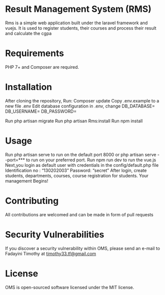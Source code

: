 # Result Management System (RMS)
Rms is a simple web application built under the laravel framework and vuejs. It is used to register students, their courses and process their result and calculate the cgpa

# Requirements
PHP 7+ and Composer are required.

# Installation
After cloning the repository, Run:
Composer update
Copy .env.example to a new file .env
Edit database configuration in .env, change
   DB_DATABASE=
    DB_USERNAME=
    DB_PASSWORD=


Run php artisan migrate
Run php artisan Rms:install
Run npm install

# Usage
Run php artisan serve to run on the default port 8000 or php artisan serve --port=*** to run on your preferred port.
Run npm run dev to run the vue.js
Next,you login as default user with credentials in the config/default.php file
	Identification no : “130202003”
	Password: “secret”
After login, create students, departments, courses, course registration for students. Your management Begins!

# Contributing
All contributions are welcomed and can be made in form of pull requests

# Security Vulnerabilities
If you discover a security vulnerability within OMS, please send an e-mail to Fadayini Timothy at timothy33.tf@gmail.com 

# License
OMS is open-sourced software licensed under the MIT license.


